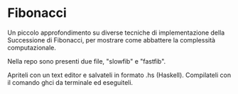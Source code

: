 # Fibonacci
Un piccolo approfondimento su diverse tecniche di implementazione della Successione di Fibonacci, per mostrare come abbattere la complessità computazionale.

Nella repo sono presenti due file, "slowfib" e "fastfib". 

Apriteli con un text editor e salvateli in formato .hs (Haskell). Compilateli con il comando ghci da terminale ed eseguiteli.
